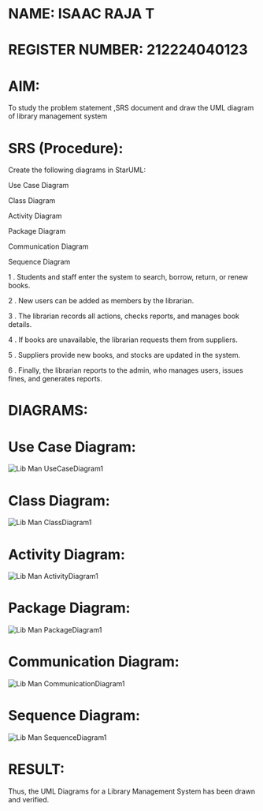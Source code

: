 # NAME: ISAAC RAJA T
# REGISTER NUMBER: 212224040123

# AIM:
To study the problem statement ,SRS document and draw the UML diagram of library management system



# SRS (Procedure):
Create the following diagrams in StarUML:

Use Case Diagram

Class Diagram

Activity Diagram

Package Diagram

Communication Diagram

Sequence Diagram

1 . Students and staff enter the system to search, borrow, return, or renew books.

2 . New users can be added as members by the librarian.

3 . The librarian records all actions, checks reports, and manages book details.

4 . If books are unavailable, the librarian requests them from suppliers.

5 . Suppliers provide new books, and stocks are updated in the system.

6 . Finally, the librarian reports to the admin, who manages users, issues fines, and generates reports.

# DIAGRAMS:
# Use Case Diagram:
![Lib Man UseCaseDiagram1](https://github.com/user-attachments/assets/ef0aee56-3c7e-427f-8bd6-fdb14e49e214)

# Class Diagram:
![Lib Man ClassDiagram1](https://github.com/user-attachments/assets/d7990382-c1b5-4184-b3ab-85fd8068cc1c)

# Activity Diagram:
![Lib Man ActivityDiagram1](https://github.com/user-attachments/assets/7b2d64c6-9db4-4158-a702-6c3d78c2d700)

# Package Diagram:
![Lib Man PackageDiagram1](https://github.com/user-attachments/assets/239999e9-369c-425f-80ed-9308c81a61cb)

# Communication Diagram:
![Lib Man CommunicationDiagram1](https://github.com/user-attachments/assets/96acd731-5e19-4e16-87e7-bb19c0b7df20)

# Sequence Diagram:
![Lib Man SequenceDiagram1](https://github.com/user-attachments/assets/76b89af5-1172-41a1-88c2-cbd84096cbbd)





# RESULT:
Thus, the UML Diagrams for a Library Management System has been drawn and verified.


